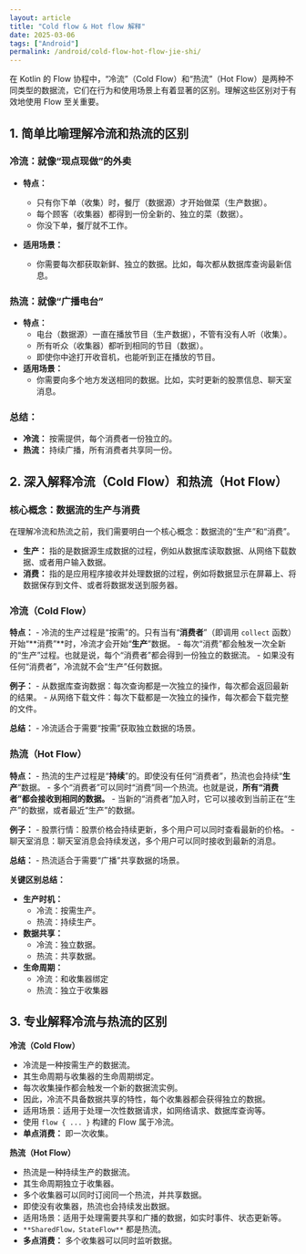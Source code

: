 ```yaml
---
layout: article
title: "Cold flow & Hot flow 解释"
date: 2025-03-06
tags: ["Android"]
permalink: /android/cold-flow-hot-flow-jie-shi/
---
```


在 Kotlin 的 Flow 协程中，“冷流”（Cold Flow）和“热流”（Hot Flow）是两种不同类型的数据流，它们在行为和使用场景上有着显著的区别。理解这些区别对于有效地使用 Flow 至关重要。

## 1. 简单比喻理解冷流和热流的区别

### **冷流：就像“现点现做”的外卖**

- **特点：**
    - 只有你下单（收集）时，餐厅（数据源）才开始做菜（生产数据）。
    - 每个顾客（收集器）都得到一份全新的、独立的菜（数据）。
    - 你没下单，餐厅就不工作。

- **适用场景：**
    - 你需要每次都获取新鲜、独立的数据。比如，每次都从数据库查询最新信息。

### **热流：就像“广播电台”**

- **特点：**
    - 电台（数据源）一直在播放节目（生产数据），不管有没有人听（收集）。
    - 所有听众（收集器）都听到相同的节目（数据）。
    - 即使你中途打开收音机，也能听到正在播放的节目。
- **适用场景：**
    - 你需要向多个地方发送相同的数据。比如，实时更新的股票信息、聊天室消息。

### **总结：**

- **冷流：** 按需提供，每个消费者一份独立的。
- **热流：** 持续广播，所有消费者共享同一份。

## 2. 深入解释冷流（Cold Flow）和热流（Hot Flow）

### **核心概念：数据流的生产与消费**

在理解冷流和热流之前，我们需要明白一个核心概念：数据流的“生产”和“消费”。

- **生产：** 指的是数据源生成数据的过程，例如从数据库读取数据、从网络下载数据、或者用户输入数据。
- **消费：** 指的是应用程序接收并处理数据的过程，例如将数据显示在屏幕上、将数据保存到文件、或者将数据发送到服务器。

### **冷流（Cold Flow）**

 **特点：**
    - 冷流的生产过程是“按需”的。只有当有“**消费者**”（即调用 `collect` 函数）开始“**消费”**时，冷流才会开始“**生产**”数据。
    - 每次“消费”都会触发一次全新的“生产”过程。也就是说，每个“消费者”都会得到一份独立的数据流。
    - 如果没有任何“消费者”，冷流就不会“生产”任何数据。

 **例子：**
    - 从数据库查询数据：每次查询都是一次独立的操作，每次都会返回最新的结果。
    - 从网络下载文件：每次下载都是一次独立的操作，每次都会下载完整的文件。

 **总结：**
    - 冷流适合于需要“按需”获取独立数据的场景。

### **热流（Hot Flow）**

 **特点：**
    - 热流的生产过程是“**持续**”的。即使没有任何“消费者”，热流也会持续“**生产**”数据。
    - 多个“消费者”可以同时“消费”同一个热流。也就是说，**所有“消费者”都会接收到相同的数据。**
    - 当新的“消费者”加入时，它可以接收到当前正在“生产”的数据，或者最近“生产”的数据。

 **例子：**
    - 股票行情：股票价格会持续更新，多个用户可以同时查看最新的价格。
    - 聊天室消息：聊天室消息会持续发送，多个用户可以同时接收到最新的消息。
 
 **总结：**
    - 热流适合于需要“广播”共享数据的场景。

**关键区别总结：**

- **生产时机：**
    - 冷流：按需生产。
    - 热流：持续生产。
- **数据共享：**
    - 冷流：独立数据。
    - 热流：共享数据。
- **生命周期：**
    - 冷流：和收集器绑定
    - 热流：独立于收集器

## 3. 专业解释冷流与热流的区别

**冷流（Cold Flow）**

- 冷流是一种按需生产的数据流。
- 其生命周期与收集器的生命周期绑定。
- 每次收集操作都会触发一个新的数据流实例。
- 因此，冷流不具备数据共享的特性，每个收集器都会获得独立的数据。
- 适用场景：适用于处理一次性数据请求，如网络请求、数据库查询等。
- 使用 `flow { ... }` 构建的 Flow 属于冷流。
- **单点消费：** 即一次收集。
    
**热流（Hot Flow）**
- 热流是一种持续生产的数据流。
- 其生命周期独立于收集器。
- 多个收集器可以同时订阅同一个热流，并共享数据。
- 即使没有收集器，热流也会持续发出数据。
- 适用场景：适用于处理需要共享和广播的数据，如实时事件、状态更新等。
- `**SharedFlow，StateFlow**` 都是热流。
- **多点消费：** 多个收集器可以同时监听数据。

